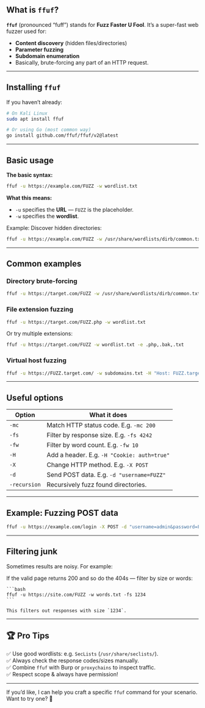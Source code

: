 ## What is `ffuf`?

**`ffuf`** (pronounced “fuff”) stands for **Fuzz Faster U Fool**. It’s a super-fast web fuzzer used for:
- **Content discovery** (hidden files/directories)
- **Parameter fuzzing**
- **Subdomain enumeration**
- Basically, brute-forcing any part of an HTTP request.

---

## Installing `ffuf`

If you haven’t already:

```bash
# On Kali Linux
sudo apt install ffuf

# Or using Go (most common way)
go install github.com/ffuf/ffuf/v2@latest
```

---

## Basic usage

**The basic syntax:**

```bash
ffuf -u https://example.com/FUZZ -w wordlist.txt
```

**What this means:**

- `-u` specifies the **URL** — `FUZZ` is the placeholder.
- `-w` specifies the **wordlist**.

Example: Discover hidden directories:

```bash
ffuf -u https://example.com/FUZZ -w /usr/share/wordlists/dirb/common.txt
```

---

## Common examples

### Directory brute-forcing

```bash
ffuf -u https://target.com/FUZZ -w /usr/share/wordlists/dirb/common.txt
```

### File extension fuzzing

```bash
ffuf -u https://target.com/FUZZ.php -w wordlist.txt
```

Or try multiple extensions:

```bash
ffuf -u https://target.com/FUZZ -w wordlist.txt -e .php,.bak,.txt
```

### Virtual host fuzzing

```bash
ffuf -u https://FUZZ.target.com/ -w subdomains.txt -H "Host: FUZZ.target.com"
```

---

## Useful options

|Option|What it does|
|---|---|
|`-mc`|Match HTTP status code. E.g. `-mc 200`|
|`-fs`|Filter by response size. E.g. `-fs 4242`|
|`-fw`|Filter by word count. E.g. `-fw 10`|
|`-H`|Add a header. E.g. `-H "Cookie: auth=true"`|
|`-X`|Change HTTP method. E.g. `-X POST`|
|`-d`|Send POST data. E.g. `-d "username=FUZZ"`|
|`-recursion`|Recursively fuzz found directories.|

---

## Example: Fuzzing POST data

```bash
ffuf -u https://example.com/login -X POST -d "username=admin&password=FUZZ" -w passwords.txt
```

---

## Filtering junk

Sometimes results are noisy. For example:

If the valid page returns 200 and so do the 404s — filter by size or words:
    
    ```bash
    ffuf -u https://site.com/FUZZ -w words.txt -fs 1234
    ```
    
    This filters out responses with size `1234`.
    

---

## 🏆 Pro Tips

✅ Use good wordlists: e.g. `SecLists` (`/usr/share/seclists/`).  
✅ Always check the response codes/sizes manually.  
✅ Combine `ffuf` with Burp or `proxychains` to inspect traffic.  
✅ Respect scope & always have permission!

---

If you’d like, I can help you craft a specific `ffuf` command for your scenario. Want to try one? 🚀